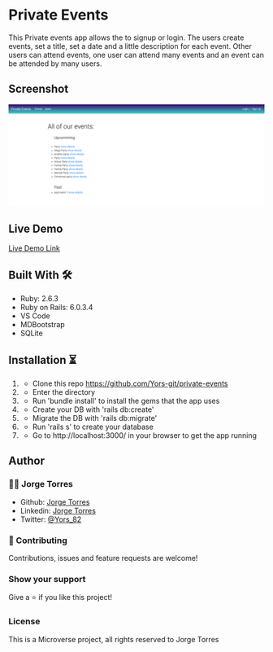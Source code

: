 # Private Events

This Private events app allows the to signup or login. The users create events, set a title, set a date and a little description for each event. Other users can attend events, one user can attend many events and an event can be attended by many users.
## Screenshot

![img](./app/assets/images/ScreenShot.png)

## Live Demo

[Live Demo Link](https://sleepy-river-71785.herokuapp.com/)
## Built With 🛠

- Ruby: 2.6.3
- Ruby on Rails: 6.0.3.4
- VS Code
- MDBootstrap
- SQLite

## Installation ⏳

1. - Clone this repo https://github.com/Yors-git/private-events
2. - Enter the directory
3. - Run 'bundle install' to install the gems that the app uses
4. - Create your DB with 'rails db:create'
5. - Migrate the DB with 'rails db:migrate'
6. - Run 'rails s' to create your database
7. - Go to http://localhost:3000/ in your browser to get the app running

## Author

### 👨‍💻 Jorge Torres

- Github: [Jorge Torres](https://github.com/Yors-git)
- Linkedin: [Jorge Torres](https://www.linkedin.com/in/jtbribiesca/)
- Twitter: [@Yors_82](https://twitter.com/Yors_82)

### 🤝 Contributing

Contributions, issues and feature requests are welcome!

### Show your support

Give a ⭐️ if you like this project!

### License

This is a Microverse project, all rights reserved to Jorge Torres